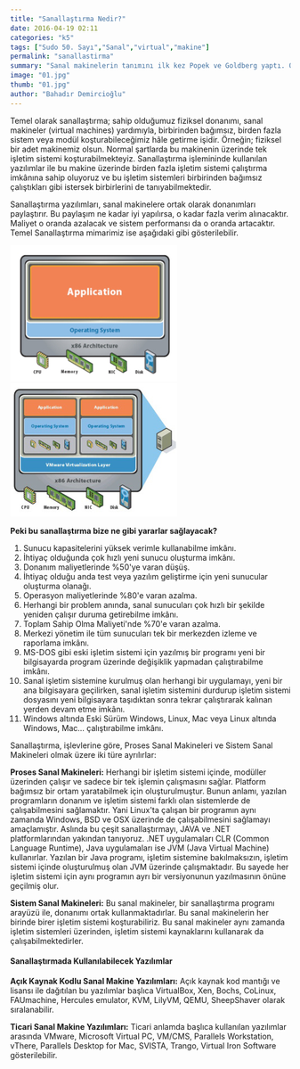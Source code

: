 ```yaml
---
title: "Sanallaştırma Nedir?"
date: 2016-04-19 02:11
categories: "k5"
tags: ["Sudo 50. Sayı","Sanal","virtual","makine"]
permalink: "sanallastirma"
summary: "Sanal makinelerin tanımını ilk kez Popek ve Goldberg yaptı. Onlara göre sanal makine “gerçek makinenin etkili, soyutlanmış bir kopyasıydı”."
image: "01.jpg"
thumb: "01.jpg"
author: "Bahadır Demircioğlu"
---
```





Temel olarak sanallaştırma; sahip olduğumuz fiziksel donanımı, sanal makineler (virtual machines) yardımıyla, birbirinden bağımsız, birden fazla sistem veya modül koşturabileceğimiz hâle getirme işidir. Örneğin; fiziksel bir adet makinemiz olsun. Normal şartlarda bu makinenin üzerinde tek işletim sistemi koşturabilmekteyiz. Sanallaştırma işlemininde kullanılan yazılımlar ile bu makine üzerinde birden fazla işletim sistemi çalıştırma imkânına sahip oluyoruz ve bu işletim sistemleri birbirinden bağımsız çalıştıkları gibi istersek birbirlerini de tanıyabilmektedir.

Sanallaştırma yazılımları, sanal makinelere ortak olarak donanımları paylaştırır. Bu paylaşım ne kadar iyi yapılırsa, o kadar fazla verim alınacaktır. Maliyet o oranda azalacak ve sistem performansı da o oranda artacaktır. Temel Sanallaştırma mimarimiz ise aşağıdaki gibi gösterilebilir.

![](images/post/sanallastirma/1.jpg)
![](images/post/sanallastirma/1-1.jpg)


**Peki bu sanallaştırma bize ne gibi yararlar sağlayacak?**

1. Sunucu kapasitelerini yüksek verimle kullanabilme imkânı.
2. İhtiyaç olduğunda çok hızlı yeni sunucu oluşturma imkânı.
3. Donanım maliyetlerinde %50'ye varan düşüş.
4. İhtiyaç olduğu anda test veya yazılım geliştirme için yeni sunucular oluşturma olanağı.
5. Operasyon maliyetlerinde %80'e varan azalma.
6. Herhangi bir problem anında, sanal sunucuları çok hızlı bir şekilde yeniden çalışır duruma getirebilme imkânı.
7. Toplam Sahip Olma Maliyeti'nde %70'e varan azalma.
8. Merkezi yönetim ile tüm sunucuları tek bir merkezden izleme ve raporlama imkânı.
9. MS-DOS gibi eski işletim sistemi için yazılmış bir programı yeni bir bilgisayarda program üzerinde değişiklik yapmadan çalıştırabilme imkânı.
10. Sanal işletim sistemine kurulmuş olan herhangi bir uygulamayı, yeni bir ana bilgisayara geçilirken, sanal işletim sistemini durdurup işletim sistemi dosyasını yeni bilgisayara taşıdıktan sonra tekrar çalıştırarak kalınan yerden devam etme imkânı.
11. Windows altında Eski Sürüm Windows, Linux, Mac veya Linux altında Windows, Mac... çalıştırabilme imkânı.

Sanallaştırma, işlevlerine göre, Proses Sanal Makineleri ve Sistem Sanal Makineleri olmak üzere iki türe ayrılırlar:

**Proses Sanal Makineleri:** Herhangi bir işletim sistemi içinde, modüller üzerinden çalışır ve sadece bir tek işlemin çalışmasını sağlar. Platform bağımsız bir ortam yaratabilmek için oluşturulmuştur. Bunun anlamı, yazılan programların donanım ve işletim sistemi farklı olan sistemlerde de çalışabilmesini sağlamaktır. Yani Linux'ta çalışan bir programın aynı zamanda Windows, BSD ve OSX üzerinde de çalışabilmesini sağlamayı amaçlamıştır. Aslında bu çeşit sanallaştırmayı, JAVA ve .NET platformlarından yakından tanıyoruz. .NET uygulamaları CLR (Common Language Runtime), Java uygulamaları ise JVM (Java Virtual Machine) kullanırlar. Yazılan bir Java programı, işletim sistemine bakılmaksızın, işletim sistemi içinde oluşturulmuş olan JVM üzerinde çalışmaktadır. Bu sayede her işletim sistemi için aynı programın ayrı bir versiyonunun yazılmasının önüne geçilmiş olur.

**Sistem Sanal Makineleri:** Bu sanal makineler, bir sanallaştırma programı arayüzü ile, donanımı ortak kullanmaktadırlar. Bu sanal makinelerin her birinde birer işletim sistemi koşturabiliriz. Bu sanal makineler aynı zamanda işletim sistemleri üzerinden, işletim sistemi kaynaklarını kullanarak da çalışabilmektedirler.

#### Sanallaştırmada Kullanılabilecek Yazılımlar

**Açık Kaynak Kodlu Sanal Makine Yazılımları:** Açık kaynak kod mantığı ve lisansı ile dağıtılan bu yazılımlar başlıca VirtualBox, Xen, Bochs, CoLinux, FAUmachine, Hercules emulator, KVM, LilyVM, QEMU, SheepShaver olarak sıralanabilir.

**Ticari Sanal Makine Yazılımları:** Ticari anlamda başlıca kullanılan yazılımlar arasında VMware, Microsoft Virtual PC, VM/CMS, Parallels Workstation, vThere, Parallels Desktop for Mac, SVISTA, Trango, Virtual Iron Software gösterilebilir.
